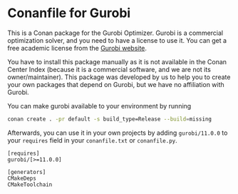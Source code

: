 # Conanfile for Gurobi

This is a Conan package for the Gurobi Optimizer. Gurobi is a commercial optimization solver, and you need to have a license to use it. You can get a free academic license from the [Gurobi website](https://www.gurobi.com/).

You have to install this package manually as it is not available in the Conan Center Index (because it is a commercial software, and we are not its owner/maintainer).
This package was developed by us to help you to create your own packages that depend on Gurobi, but we have no affiliation with Gurobi.

You can make gurobi available to your environment by running

```bash
conan create . -pr default -s build_type=Release --build=missing
```

Afterwards, you can use it in your own projects by adding `gurobi/11.0.0` to your `requires` field in your `conanfile.txt` or `conanfile.py`.

```
[requires]
gurobi/[>=11.0.0]

[generators]
CMakeDeps
CMakeToolchain
```